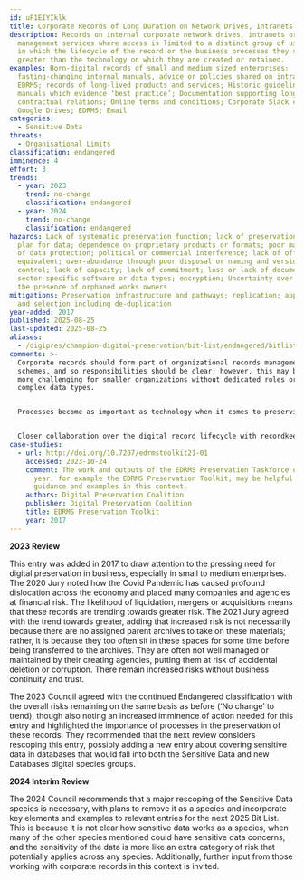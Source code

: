```yaml
---
id: uF1EIYIklk
title: Corporate Records of Long Duration on Network Drives, Intranets and EDRMS
description: Records on internal corporate network drives, intranets or document
  management services where access is limited to a distinct group of users, and
  in which the lifecycle of the record or the business processes they support is
  greater than the technology on which they are created or retained.
examples: Born-digital records of small and medium sized enterprises;
  fasting-changing internal manuals, advice or policies shared on intranets or
  EDRMS; records of long-lived products and services; Historic guidelines and
  manuals which evidence ‘best practice’; Documentation supporting long-lived
  contractual relations; Online terms and conditions; Corporate Slack channels;
  Google Drives; EDRMS; Email
categories:
  - Sensitive Data
threats:
  - Organisational Limits
classification: endangered
imminence: 4
effort: 3
trends:
  - year: 2023
    trend: no-change
    classification: endangered
  - year: 2024
    trend: no-change
    classification: endangered
hazards: Lack of systematic preservation function; lack of preservation path or
  plan for data; dependence on proprietary products or formats; poor management
  of data protection; political or commercial interference; lack of offline
  equivalent; over-abundance through poor disposal or naming and version
  control; lack of capacity; lack of commitment; loss or lack of documentation;
  sector-specific software or data types; encryption; Uncertainty over IPR or
  the presence of orphaned works owners
mitigations: Preservation infrastructure and pathways; replication; appraisal
  and selection including de-duplication
year-added: 2017
published: 2025-08-25
last-updated: 2025-08-25
aliases:
  - /digipres/champion-digital-preservation/bit-list/endangered/bitlist-corporate-records
comments: >-
  Corporate records should form part of organizational records management
  schemes, and so responsibilities should be clear; however, this may be much
  more challenging for smaller organizations without dedicated roles or with
  complex data types.


  Processes become as important as technology when it comes to preserving this kind of material. If an organization does not have good records organization, naming conventions etc. that may make material as vulnerable to loss as technological failure or format obsolescence could.


  Closer collaboration over the digital record lifecycle with recordkeeping organizations such as IRMS/ARA and digital preservation organizations would help to ensure best practice from (before) record creation to its long-term preservation and would help to identify any risks and bridge gaps ‘from the cradle to the grave’. Joining forces and resources will enable the community to raise awareness of the impact of best practices on the organizational governance and related efficiencies.
case-studies:
  - url: http://doi.org/10.7207/edrmstoolkit21-01
    accessed: 2023-10-24
    comment: The work and outputs of the EDRMS Preservation Taskforce over the last
      year, for example the EDRMS Preservation Toolkit, may be helpful for
      guidance and examples in this context.
    authors: Digital Preservation Coalition
    publisher: Digital Preservation Coalition
    title: EDRMS Preservation Toolkit
    year: 2017
---
```

**2023 Review**

This entry was added in 2017 to draw attention to the pressing need for digital preservation in business, especially in small to medium enterprises. The 2020 Jury noted how the Covid Pandemic has caused profound dislocation across the economy and placed many companies and agencies at financial risk. The likelihood of liquidation, mergers or acquisitions means that these records are trending towards greater risk. The 2021 Jury agreed with the trend towards greater, adding that increased risk is not necessarily because there are no assigned parent archives to take on these materials; rather, it is because they too often sit in these spaces for some time before being transferred to the archives. They are often not well managed or maintained by their creating agencies, putting them at risk of accidental deletion or corruption. There remain increased risks without business continuity and trust.

The 2023 Council agreed with the continued Endangered classification with the overall risks remaining on the same basis as before (‘No change’ to trend), though also noting an increased imminence of action needed for this entry and highlighted the importance of processes in the preservation of these records. They recommended that the next review considers rescoping this entry, possibly adding a new entry about covering sensitive data in databases that would fall into both the Sensitive Data and new Databases digital species groups.

**2024 Interim Review**

The 2024 Council recommends that a major rescoping of the Sensitive Data species is necessary, with plans to remove it as a species and incorporate key elements and examples to relevant entries for the next 2025 Bit List. This is because it is not clear how sensitive data works as a species, when many of the other species mentioned could have sensitive data concerns, and the sensitivity of the data is more like an extra category of risk that potentially applies across any species. Additionally, further input from those working with corporate records in this context is invited.
